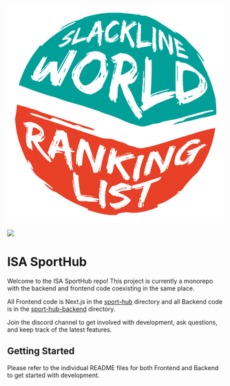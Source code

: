 ![](/sport-hub/public/favicon.ico)

[![](https://dcbadge.limes.pink/api/server/ugeS27zcuD)](https://discord.gg/ugeS27zcuD)

# ISA SportHub

Welcome to the ISA SportHub repo! This project is currently a monorepo with the backend and frontend code coexisting in the same place.

All Frontend code is Next.js in the [sport-hub](/sport-hub) directory and all Backend code is in the [sport-hub-backend]() directory.

Join the discord channel to get involved with development, ask questions, and keep track of the latest features.

## Getting Started

Please refer to the individual README files for both Frontend and Backend to get started with development.